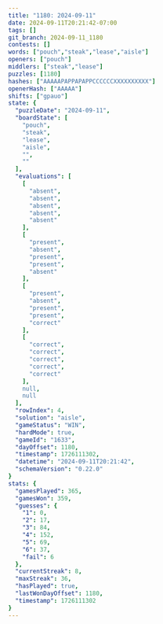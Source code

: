 ```yaml
---
title: "1180: 2024-09-11"
date: 2024-09-11T20:21:42-07:00
tags: []
git_branch: 2024-09-11_1180
contests: []
words: ["pouch","steak","lease","aisle"]
openers: ["pouch"]
middlers: ["steak","lease"]
puzzles: [1180]
hashes: ["AAAAAPAPPAPAPPCCCCCCXXXXXXXXXX"]
openerHash: ["AAAAA"]
shifts: ["gpauo"]
state: {
  "puzzleDate": "2024-09-11",
  "boardState": [
    "pouch",
    "steak",
    "lease",
    "aisle",
    "",
    ""
  ],
  "evaluations": [
    [
      "absent",
      "absent",
      "absent",
      "absent",
      "absent"
    ],
    [
      "present",
      "absent",
      "present",
      "present",
      "absent"
    ],
    [
      "present",
      "absent",
      "present",
      "present",
      "correct"
    ],
    [
      "correct",
      "correct",
      "correct",
      "correct",
      "correct"
    ],
    null,
    null
  ],
  "rowIndex": 4,
  "solution": "aisle",
  "gameStatus": "WIN",
  "hardMode": true,
  "gameId": "1633",
  "dayOffset": 1180,
  "timestamp": 1726111302,
  "datetime": "2024-09-11T20:21:42",
  "schemaVersion": "0.22.0"
}
stats: {
  "gamesPlayed": 365,
  "gamesWon": 359,
  "guesses": {
    "1": 0,
    "2": 17,
    "3": 84,
    "4": 152,
    "5": 69,
    "6": 37,
    "fail": 6
  },
  "currentStreak": 8,
  "maxStreak": 36,
  "hasPlayed": true,
  "lastWonDayOffset": 1180,
  "timestamp": 1726111302
}
---
```

<!-- more -->
